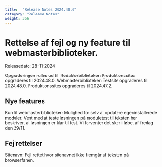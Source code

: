 ```yaml
---
title:  "Release Notes 2024.48.0"
category: "Release Notes"
weight: 356
---  
```


# Rettelse af fejl og ny feature til webmasterbiblioteker. 

Releasedato: 28-11-2024

Opgraderingen rulles ud til: 
Redaktørbiblioteker: Produktionssites opgraderes til 2024.48.0. 
Webmasterbiblioteker: Testsite opgraderes til 2024.48.0. Produktionssites opgraderes til 2024.47.2. 

## Nye features 
Kun til webmasterbiblioteker: Mulighed for selv at opdatere egeninstallerede moduler. Vent med at teste løsningen på moduletest til teksten her beskriver, at løsningen er klar til test. Vi forventer det sker i løbet af fredag den 29/11.  

## Fejlrettelser
Sitenavn: Fejl rettet hvor sitenavnet ikke fremgår af teksten på browserfanen. 
